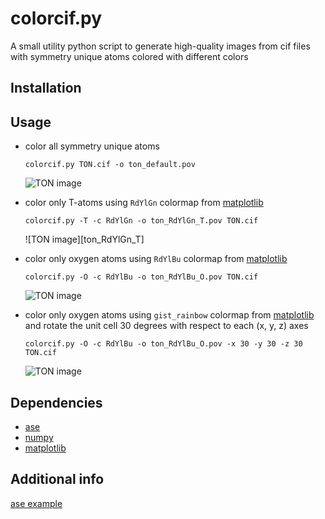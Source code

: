 # colorcif.py

A small utility python script to generate high-quality images from cif files
with symmetry unique atoms colored with different colors

## Installation

## Usage

* color all symmetry unique atoms

  ```
  colorcif.py TON.cif -o ton_default.pov
  ```

  ![TON image][ton_default]

* color only T-atoms using `RdYlGn` colormap from [matplotlib]

  ```
  colorcif.py -T -c RdYlGn -o ton_RdYlGn_T.pov TON.cif
  ```

  ![TON image][ton_RdYlGn_T]

* color only oxygen atoms using `RdYlBu` colormap from [matplotlib]

  ```
  colorcif.py -O -c RdYlBu -o ton_RdYlBu_O.pov TON.cif
  ```

  ![TON image][ton_RdYlBu_O]

* color only oxygen atoms using `gist_rainbow` colormap from [matplotlib] and
rotate the unit cell 30 degrees with respect to each (x, y, z) axes

  ```
  colorcif.py -O -c RdYlBu -o ton_RdYlBu_O.pov -x 30 -y 30 -z 30 TON.cif
  ```

  ![TON image][ton_gist_rainbow_O]

[ton_default]: https://bytebucket.org/lukaszmentel/colorcif/raw/tip/example/gfx/ton_default.png "TON default all atoms"
[ton_RdYlRn_T]: https://bytebucket.org/lukaszmentel/colorcif/raw/tip/example/gfx/ton_RdYlGn_T.png "TON RdYlGn T-atoms"
[ton_RdYlBu_O]: https://bytebucket.org/lukaszmentel/colorcif/raw/tip/example/gfx/ton_RdYlBu_O.png "TON RdYlbu O-atoms"
[ton_gist_rainbow_O]: https://bytebucket.org/lukaszmentel/colorcif/raw/tip/example/gfx/ton_gist_rainbow_O.png "TON gist_rainbow O-atoms"

## Dependencies


* [ase](https://wiki.fysik.dtu.dk/ase/)
* [numpy](http://www.numpy.org/)
* [matplotlib]

[matplotlib]: http://matplotlib.org/


## Additional info

[ase example](https://wiki.fysik.dtu.dk/ase/_downloads/saving_graphics.py)
